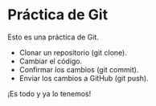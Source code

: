 # Práctica de Git

Esto es una práctica de Git.

- Clonar un repositorio (git clone).
- Cambiar el código.
- Confirmar los cambios (git commit).
- Enviar los cambios a GitHub (git push).

¡Es todo y ya lo tenemos!